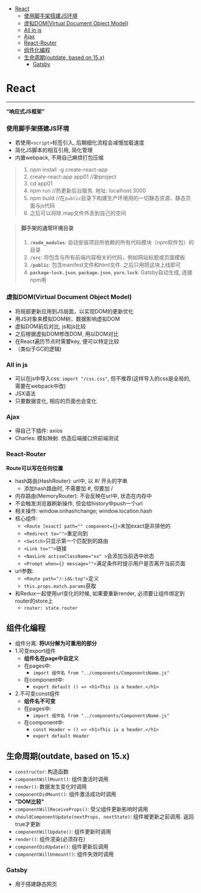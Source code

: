<!-- TOC -->

- [React](#react)
    - [使用脚手架搭建JS环境](#使用脚手架搭建js环境)
    - [虚拟DOM(Virtual Document Object Model)](#虚拟domvirtual-document-object-model)
    - [All in js](#all-in-js)
    - [Ajax](#ajax)
    - [React-Router](#react-router)
  - [组件化编程](#组件化编程)
  - [生命周期(outdate, based on 15.x)](#生命周期outdate-based-on-15x)
    - [Gatsby](#gatsby)

<!-- /TOC -->
# React
****
**“响应式JS框架”**
### 使用脚手架搭建JS环境
+ 若使用`<script>`标签引入, 后期细化流程会减慢加载速度
+ 简化JS脚本的相互引用, 简化管理
+ 内置webpack, 不用自己麻烦打包压缩

> 1. npm install -g create-react-app
> 2. create-react-app app01 //新project
> 3. cd app01
> 4. npm run //热更新后台服务. 地址: localhost:3000
> 5. npm build //在`public`目录下构建生产环境用的一切静态资源、静态页面与js代码
> 6. 之后可以将除.map文件外丢到自己的空间

>#### 脚手架的通常环境目录
> 1. **`/node_modules`**: 自动安装项目所依赖的所有代码模块（npm软件包）的目录
> 2. **`/src`**: 将包含与所有前端内容相关的代码，例如网站标题或页面模板
> 3. **`/public`**: 包含manifest文件和html文件. 之后只用把这块上线即可
> 8. **`package-lock.json`**, **`package.json`**, **`yarn.lock`**: Gatsby自动生成, 连接npm用

### 虚拟DOM(Virtual Document Object Model) 
+ 将局部更新应用到JS层面，以实现DOM的更新优化
+ 用JS对象来模拟DOM树，数据影响虚拟DOM
+ 虚拟DOM前后对比, js和js比较
+ 之后根据虚拟DOM修改DOM, 用以DOM对比
+ 在React遍历节点时需要key, 便可以特定比较      
+ （类似于GC的逻辑)

### All in js
+ 可以在js中导入css: `import "/css.css"`, 但不推荐(这样导入的css是全局的, 需要在webpack中改)
+ JSX语法
+ 只要数据变化, 相应的页面也会变化

### Ajax
+ 得自己下插件: axios
+ Charles: 模拟映射. 仿造后端接口供前端测试

### React-Router
**Route可以写在任何位置**

+ hash路由(HashRouter): url中, 以 #/ 开头的字串
    - 添加hash路由时, 不需要加 #, 但要加 /
+ 内存路由(MemoryRouter): 不会反映在url中, 状态在内存中
+ 不会触发浏览器刷新操作, 但会给history中push一个url
+ 相关操作: window.onhashchange; window.location.hash
+ 核心组件:
    - `<Route [exact] path="" component={}>`未加exact是非排他的
    - `<Redirect to="">`重定向到
    - `<Switch>`只显示第一个匹配到的路由
    - `<Link to="">`链接
    - `<NavLink activeClassName="xx" >`会添加当前选中状态
    - `<Prompt when={} message="">`满足条件时提示用户是否离开当前页面
+ url参数:
    - `<Route path="/:id&:top">`定义
    - `this.props.match.params`获取
+ 和Redux一起使用url变化的时候, 如果要重新render, 必须要让组件绑定到router的store上
    - `router: state.router`

## 组件化编程
+ 组件分离: **将UI分解为可重用的部分**
+ 1.可变export组件
    + **组件名在page中自定义**
    + 在pages中:
        + `import 组件名 from "../components/ComponentsName.js"`
    + 在component中:
        + `export default () => <h1>This is a header.</h1>`
+ 2.不可变const组件
    + **组件名不可变**
    + 在pages中:
        + `import 组件名 from "../components/ComponentsName.js"`
    + 在component中:
        + `const Header = () => <h1>This is a header.</h1>`
        + `export default Header`

## 生命周期(outdate, based on 15.x)
+ `constructor`: 构造函数
+ `componentWillMount()`: 组件激活时调用
+ `render()`: 数据发生变化时调用
+ `componentDidMount()`: 组件激活成功时调用
+ **"DOM比较"**
+ `componentWillReceiveProps()`: 受父组件更新影响时调用
+ `shouldComponentUpdate(nextProps, nextState)`: 组件被更新之前调用. 返回true才更新
+ `componentWillUpdate()`: 组件更新时调用
+ `render()`: 组件渲染(必须存在)
+ `componentDidUpdate()`: 组件更新后调用
+ `componentWillUnmount()`: 组件失效时调用

### Gatsby
+ 用于搭建静态网页
